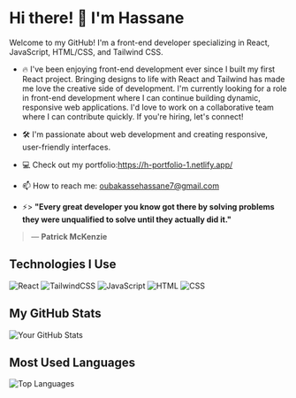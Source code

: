 # Hi there! 👋 I'm Hassane 

Welcome to my GitHub! I'm a front-end developer specializing in React, JavaScript, HTML/CSS, and Tailwind CSS.

- 🔥 I've been enjoying front-end development ever since I built my first React project. Bringing designs to life with React and Tailwind has made me love the creative side of development. I'm currently looking for a role in front-end development where I can continue building dynamic, responsive web applications. I'd love to work on a collaborative team where I can contribute quickly. If you're hiring, let's connect!

- 🛠️ I'm passionate about web development and creating responsive, user-friendly interfaces.
- 💻 Check out my portfolio:https://h-portfolio-1.netlify.app/
- 📫 How to reach me: oubakassehassane7@gmail.com
  
- ⚡> **"Every great developer you know got there by solving problems they were unqualified to solve until they actually did it."**  
> — **Patrick McKenzie**



## Technologies I Use
![React](https://img.shields.io/badge/React-61DAFB?style=for-the-badge&logo=react&logoColor=white)
![TailwindCSS](https://img.shields.io/badge/TailwindCSS-06B6D4?style=for-the-badge&logo=tailwindcss&logoColor=white)
![JavaScript](https://img.shields.io/badge/JavaScript-F7DF1E?style=for-the-badge&logo=javascript&logoColor=black)
![HTML](https://img.shields.io/badge/HTML-E34F26?style=for-the-badge&logo=html5&logoColor=white)
![CSS](https://img.shields.io/badge/CSS-1572B6?style=for-the-badge&logo=css3&logoColor=white)


## My GitHub Stats
![Your GitHub Stats](https://github-readme-stats.vercel.app/api?username=hassane01&show_icons=true&theme=radical)

## Most Used Languages
![Top Languages](https://github-readme-stats.vercel.app/api/top-langs/?username=hassane01&layout=compact&theme=radical)
